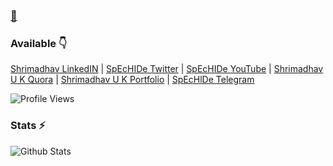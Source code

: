 ### [👋](https://telegram.dog/SpEcHlDe)

<!--
**SpEcHiDe/SpEcHiDe** is a ✨ _special_ ✨ repository because its `README.md` (this file) appears on your GitHub profile.

Here are some ideas to get you started:

- 🔭 I’m currently working on ...
- 🌱 I’m currently learning ...
- 👯 I’m looking to collaborate on ...
- 🤔 I’m looking for help with ...
- 💬 Ask me about ...
- 📫 How to reach me: ...
- 😄 Pronouns: ...
- ⚡ Fun fact: ...
-->

### Available 👇

[Shrimadhav LinkedIN](https://www.linkedin.com/in/shrimadhav/) | [SpEcHIDe Twitter](https://twitter.com/SpEcHiDe) | [SpEcHIDe YouTube](https://www.youtube.com/c/SpEcHIDe) | [Shrimadhav U K Quora](https://www.quora.com/profile/Shrimadhav-Unnikrishnan-Kuruvanthody) | [Shrimadhav U K Portfolio](https://www.shrimadhavuk.me) | [SpEcHlDe Telegram](https://telegram.dog/SpEcHlDe)


![Profile Views](https://hits.seeyoufarm.com/api/count/incr/badge.svg?url=https://github.com/cyberboysumanjay/&title=Profile%20Views)


### Stats ⚡️

![Github Stats](https://github-readme-stats.vercel.app/api?username=SpEcHIDe&show_icons=true&title_color=333&icon_color=333&include_all_commits=true&theme=onedark&cache_seconds=86400)

